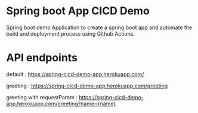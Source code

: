 # Spring boot App CICD Demo
Spring boot demo Application to create a spring boot app and automate the build and deployment process using Github Actions.

# API endpoints
default : https://spring-cicd-demo-app.herokuapp.com/

greeting : https://spring-cicd-demo-app.herokuapp.com/greeting

greeting with requestParam : https://spring-cicd-demo-app.herokuapp.com/greeting?name={name}

